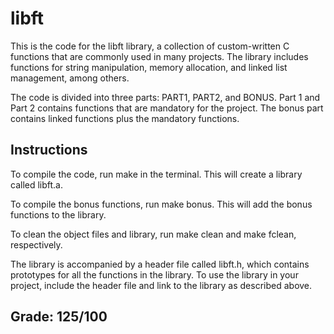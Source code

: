 # libft

This is the code for the libft library, a collection of custom-written C functions that are commonly used in many projects. The library includes functions for string manipulation, memory allocation, and linked list management, among others.

The code is divided into three parts: PART1, PART2, and BONUS. Part 1 and Part 2 contains functions that are mandatory for the project. The bonus part contains linked functions plus the mandatory functions.

## Instructions
To compile the code, run make in the terminal. This will create a library called libft.a.

To compile the bonus functions, run make bonus. This will add the bonus functions to the library.

To clean the object files and library, run make clean and make fclean, respectively.

The library is accompanied by a header file called libft.h, which contains prototypes for all the functions in the library. To use the library in your project, include the header file and link to the library as described above.

## Grade: 125/100

